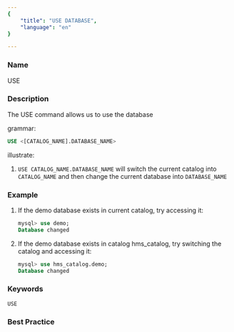 ```yaml
---
{
    "title": "USE DATABASE",
    "language": "en"
}

---
```


<!--
Licensed to the Apache Software Foundation (ASF) under one
or more contributor license agreements.  See the NOTICE file
distributed with this work for additional information
regarding copyright ownership.  The ASF licenses this file
to you under the Apache License, Version 2.0 (the
"License"); you may not use this file except in compliance
with the License.  You may obtain a copy of the License at

  http://www.apache.org/licenses/LICENSE-2.0

Unless required by applicable law or agreed to in writing,
software distributed under the License is distributed on an
"AS IS" BASIS, WITHOUT WARRANTIES OR CONDITIONS OF ANY
KIND, either express or implied.  See the License for the
specific language governing permissions and limitations
under the License.
-->



### Name

USE

### Description

The USE command allows us to use the database

grammar:

```SQL
USE <[CATALOG_NAME].DATABASE_NAME>
```

illustrate:

1. `USE CATALOG_NAME.DATABASE_NAME` will switch the current catalog into `CATALOG_NAME` and then change the current database into `DATABASE_NAME`

### Example

1. If the demo database exists in current catalog, try accessing it:

   ```sql
   mysql> use demo;
   Database changed
   ```

2. If the demo database exists in catalog hms_catalog, try switching the catalog and accessing it:

   ```sql
   mysql> use hms_catalog.demo;
   Database changed
   ```

### Keywords

    USE

### Best Practice

